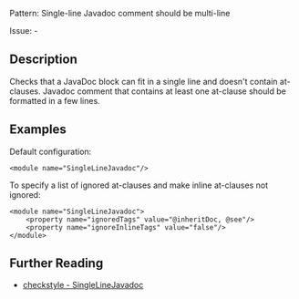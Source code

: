Pattern: Single-line Javadoc comment should be multi-line

Issue: -

## Description

Checks that a JavaDoc block can fit in a single line and doesn't contain at-clauses. Javadoc comment that contains at least one at-clause should be formatted in a few lines. 

## Examples

Default configuration: 
    
    
    <module name="SingleLineJavadoc"/>
            

To specify a list of ignored at-clauses and make inline at-clauses not ignored: 
    
    
    <module name="SingleLineJavadoc">
        <property name="ignoredTags" value="@inheritDoc, @see"/>
        <property name="ignoreInlineTags" value="false"/>
    </module>

## Further Reading

* [checkstyle - SingleLineJavadoc](http://checkstyle.sourceforge.net/config_javadoc.html#SingleLineJavadoc)